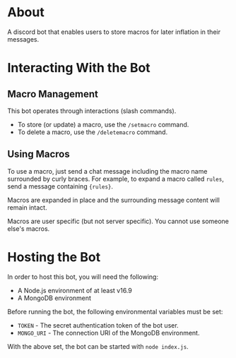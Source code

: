 # About
A discord bot that enables users to store macros for later inflation in their messages.

# Interacting With the Bot

## Macro Management
This bot operates through interactions (slash commands).

- To store (or update) a macro, use the `/setmacro` command.
- To delete a macro, use the `/deletemacro` command.

## Using Macros
To use a macro, just send a chat message including the macro name surrounded by curly braces. For example, to expand a macro called `rules`, send a message containing `{rules}`.

Macros are expanded in place and the surrounding message content will remain intact.

Macros are user specific (but not server specific). You cannot use someone else's macros.

# Hosting the Bot
In order to host this bot, you will need the following:
- A Node.js environment of at least v16.9
- A MongoDB environment

Before running the bot, the following environmental variables must be set:
- `TOKEN` - The secret authentication token of the bot user.
- `MONGO_URI` - The connection URI of the MongoDB environment.

With the above set, the bot can be started with `node index.js`.
